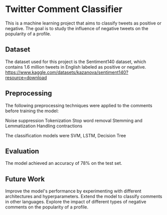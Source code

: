 # Twitter Comment Classifier
This is a machine learning project that aims to classify tweets as positive or negative. The goal is to study the influence of negative tweets on the popularity of a profile.

## Dataset
The dataset used for this project is the Sentiment140 dataset, which contains 1.6 million tweets in English labeled as positive or negative.
https://www.kaggle.com/datasets/kazanova/sentiment140?resource=download 

## Preprocessing
The following preprocessing techniques were applied to the comments before training the model:

Noise suppression
Tokenization
Stop word removal
Stemming and Lemmatization
Handling contractions

The classification models were SVM, LSTM, Decision Tree

## Evaluation
The model achieved an accuracy of 78% on the test set. 

## Future Work
Improve the model's performance by experimenting with different architectures and hyperparameters.
Extend the model to classify comments in other languages.
Explore the impact of different types of negative comments on the popularity of a profile.
